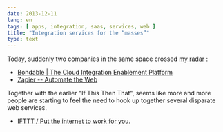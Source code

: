 ```yaml
---
date: 2013-12-11
lang: en
tags: [ apps, integration, saas, services, web ]
title: "Integration services for the “masses”"
type: text
---
```


Today, suddenly two companies in the same space crossed [my
radar](http://twitter.com/hugocf) :

-   [Bondable \| The Cloud Integration Enablement
    Platform](http://bondable.com)
-   [Zapier -- Automate the Web](http://zapier.com)

Together with the earlier "If This Then That", seems like more and more
people are starting to feel the need to hook up together several
disparate web services.

-   [IFTTT / Put the internet to work for you.](http://ifttt.com)

